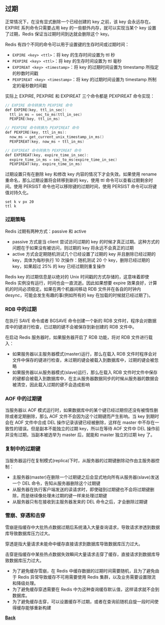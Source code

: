 ## 过期

正常情况下，在没有显式删除一个已经创建的 key 之前，该 key 会永远存在。EXPIRE 系列命令只需要占用 key 的一些额外内存，就可以实现当某个 key 设置了过期，Redis 保证当过期时间到达就会删除这个 key。

Redis 有四个不同的命令可以用于设置键的生存时间或过期时间：
- ```EXPIRE <key> <ttl>```：将 key 的生存时间设置为 ttl 秒
- ```PEXPIRE <key> <ttl>```：将 key 的生存时间设置为 ttl 毫秒
- ```EXPIREAT <key> <timestamp>```：将 key 的过期时间设置为 timestamp 所指定的秒数时间戳
- ```PEXPIREAT <key> <timestamp>```：将 key 的过期时间设置为 timestamp 所制定的毫秒数时间戳

实际上 EXPIRE, PEXPIRE 和 EXPIREAT 三个命令都是 PEXPIREAT 命令实现：
```c
// EXPIRE 命令转换为 PEXPIRE 命令
def EXPIRE(key, ttl_in_sec):
  ttl_in_ms = sec_to_ms(ttl_in_sec)
  PEXPIRE(key, ttl_in_ms)

// PEXPIRE 命令转换为 PEXPIREAT 命令
def PEXPIRE(key, ttl_in_ms):
  now_ms = get_current_unix_timestamp_in_ms()
  PEXPIREAT(key, now_ms + ttl_in_ms)

// EXPIREAT 命令转换为 PEXPIREAT 命令
def EXPIREAT(key, expire_time_in_sec):
  expire_time_in_ms = sec_to_ms(expire_time_in_sec)
  PEXPIREAT(key, expire_time_in_ms)
```
过期设置只有在删除 key 和修改 key 内容的情况下才会失效。如果使用 rename 重命名，那么过期设置将会转移到新的 key，使用 ttl 命令可以查看过期剩余时间。使用 PERSIST 命令也可以移除键的过期时间，使用 PERSIST 命令可以将键值对持久化。
```
set k v px 20
ttl k
```
### 过期策略

Redis 过期有两种方式：passive 和 active
- passive 方式是当 client 尝试访问过期的 key 的时候才真正过期。这种方式的问题在于如果没有被访问，则过期的 key 将永远不会真正的过期
- active 方式会定期随机测试几个已经设置了过期的 key 并且删除已经过期的 key，具体为每秒执行 10 次操作：随机测试 20 个 key，删除已经过期的 key，如果超过 25% 的 key 已经过期则重复操作

Redis key 的过期信息是以绝对的 Unix 时间戳的方式存储的，这意味着即使 Redis 实例没有运行，时间也会一直流逝。因此如果想要 expire 效果良好，计算机的时间必须稳定。如果在两个机器间移动 RDB 文件并在各自的时钟内 desync，可能会发生有趣的事(例如所有的 key 在加载的时候就已经过期了)。

### RDB 中的过期
在执行 SAVE 命令或者 BGSAVE 命令创建一个新的 RDB 文件时，程序会对数据库中的键进行检查，已过期的键不会被保存到新创建的 RDB 文件中。

在启动 Redis 服务器时，如果服务器开启了 RDB 功能，将对 RDB 文件进行载入：
- 如果服务器以主服务器模式(master)运行，那么在载入 RDB 文件时程序会对文件中保存的键进行检查，未过期的键会被载入到数据库中，过期的键会被忽略
- 如果服务器以从服务器模式(slave)运行，那么在载入 RDB 文件时文件中保存的键都会被载入到数据库中，在主从服务器数据同步的时候从服务器的数据会被清空，因此载入过期的键不会造成影响

### AOF 中的过期键

当服务器以 AOF 模式运行时，如果数据库中的某个键已经过期但还没有被惰性删除或者定期删除，那么 AOF 文件不会因为这个过期键而产生影响。当 key 到期时会在 AOF 文件中合成 DEL 操作记录该键已经被删除，这样在 master 中不存在一致性的错误。但是副本不能独立的过期 key，所以在等待 AOF 文件中 DEL 操作前并没有过期，当副本被选举为 master 后，就能和 master 独立的过期 key 了。

### 复制中的过期键
当服务器运行在复制模式(replica)下时，从服务器的过期键删除动作由主服务器控制：
- 主服务器(master)在删除一个过期键之后会显式地向所有从服务器(slave)发送一个 DEL 命令，告知从服务器删除这个过期键
- 从服务器在执行客户端发送的读请求时，即使碰到过期键也不会将过期键删除，而是继续像处理未过期的键一样来处理过期键
- 从服务器只有在接收到主服务器发来的 DEL 命令之后，才会删除过期键

### 雪崩、穿透和击穿

雪崩是指缓存中大批热点数据过期后系统涌入大量查询请求，导致请求渗透到数据库导致数据库压力过大。

穿透是指大量请求未能命中缓存直接请求到数据库导致数据库压力过大。

击穿是指缓存中某些热点数据失效瞬间大量请求击穿了缓存，直接请求到数据库导致数据库压力过大。

- 为了避免缓存雪崩，在 Redis 中缓存数据的过期时间需要随机，且为了避免由于 Redis 异常导致缓存不可用需要使用 Redis 集群，以及业务需要设置限流和降级处理。
- 为了避免缓存穿透需要在 Redis 中为这种查询缓存默认值，这样请求就不会到数据库。
- 为了避免缓存击穿，可以设置缓存不过期，或者在查询前随机自旋一段时间使得缓存能够重新构建

**[Back](../)**